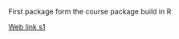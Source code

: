 First package form the course package build in R

[Web link s1](https://forwards.github.io/package-dev/workshops/summer-2025-cohort-2.html)
